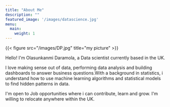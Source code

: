 ```yaml
---
title: "About Me"
description: ""
featured_image: '/images/datascience.jpg'
menu:
  main:
    weight: 1
---
```

{{< figure src="/images/DP.jpg" title="my picture" >}}

Hello! I'm Olasunkanmi Daramola, a Data scientist currently based in the UK.

I love making sense out of data, performing data analysis and building dashboards to answer business questions.With a background in statistics, i understand how to use machine learning algorithms and statistical models to find hidden patterns in data.

I'm open to Job opportunities where i can contribute, learn and grow. I'm willing to relocate anywhere within the UK.
